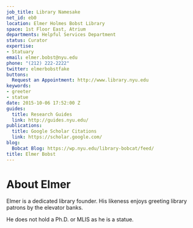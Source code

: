 ```yaml
---
job_title: Library Namesake
net_id: eb0
location: Elmer Holmes Bobst Library
space: 1st Floor East, Atrium
departments: Helpful Services Department
status: Curator
expertise:
- Statuary
email: elmer.bobst@nyu.edu
phone: "(212) 222-2222"
twitter: elmerbobstfake
buttons:
  Request an Appointment: http://www.library.nyu.edu
keywords:
- greeter
- statue
date: 2015-10-06 17:52:00 Z
guides:
  title: Research Guides
  link: http://guides.nyu.edu/
publications:
  title: Google Scholar Citations
  link: https://scholar.google.com/
blog:
  Bobcat Blog: https://wp.nyu.edu/library-bobcat/feed/
title: Elmer Bobst
---
```


# About Elmer

Elmer is a dedicated library founder. His likeness enjoys greeting library patrons by the elevator banks. 

He does not hold a Ph.D. or MLIS as he is a statue.
